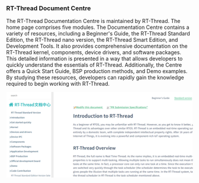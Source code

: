 ### RT-Thread Document Centre

The RT-Thread Documentation Centre is maintained by RT-Thread. The home page comprises five modules. The Documentation Centre contains a variety of resources, including a Beginner's Guide, the RT-Thread Standard Edition, the RT-Thread nano version, the RT-Thread Smart Edition, and Development Tools. It also provides comprehensive documentation on the RT-Thread kernel, components, device drivers, and software packages. This detailed information is presented in a way that allows developers to quickly understand the essentials of RT-Thread. Additionally, the Centre offers a Quick Start Guide, BSP production methods, and Demo examples. By studying these resources, developers can rapidly gain the knowledge required to begin working with RT-Thread.

![](figures/centre.png)